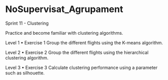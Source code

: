 # NoSupervisat_Agrupament
Sprint 11 - Clustering

Practice and become familiar with clustering algorithms.

Level 1
	•	Exercise 1 Group the different flights using the K-means algorithm.
	
Level 2
	•	Exercise 2 Group the different flights using the hierarchical clustering algorithm.
	
Level 3
	•	Exercise 3 Calculate clustering performance using a parameter such as silhouette.
